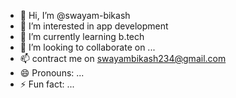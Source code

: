 - 👋 Hi, I’m @swayam-bikash
- 👀 I’m interested in app development
- 🌱 I’m currently learning b.tech
- 💞️ I’m looking to collaborate on ...
- 📫 contract me on swayambikash234@gmail.com
- 😄 Pronouns: ...
- ⚡ Fun fact: ...

<!---
swayam-bikash/swayam-bikash is a ✨ special ✨ repository because its `README.md` (this file) appears on your GitHub profile.
You can click the Preview link to take a look at your changes.
--->

